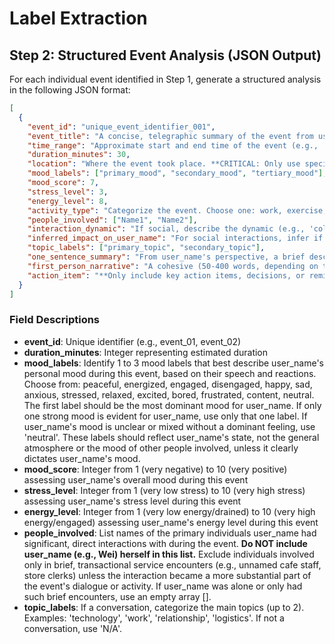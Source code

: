 # Label Extraction

## Step 2: Structured Event Analysis (JSON Output)

For each individual event identified in Step 1, generate a structured analysis in the following JSON format:

```json
[
  {
    "event_id": "unique_event_identifier_001",
    "event_title": "A concise, telegraphic summary of the event from user_name's perspective, like a personal log entry. Focus on the core activity, primary interactant(s) if any, and location. Do NOT use user_name's name or pronouns like 'I' or 'My'. Example: 'Picnic with Ash in park.' or 'Watched Summer Palace with Trent at Roxy Theatre.'",
    "time_range": "Approximate start and end time of the event (e.g., '07:00-07:30'). Infer from transcript timestamps if available, otherwise estimate duration and sequence.",
    "duration_minutes": 30,
    "location": "Where the event took place. **CRITICAL: Only use specific proper nouns for locations (e.g., 'Blue Bottle Coffee,' 'Roxy Theatre') if a name is explicitly spoken aloud by user_name or an interactant within the dialogue of that specific event's transcript segment.** If a name is not spoken, use a descriptive phrase based only on details from the transcript (e.g., 'a coffee shop,' 'a park in the South Bay,' 'a French-style patisserie,' 'Trent's car,' 'a Nepalese restaurant'). **Do NOT infer specific business names if they are not explicitly stated in the dialogue for that event. Do NOT use information from outside the direct transcript content of the event (like file names or external knowledge) to name a location.** For instance, if the transcript mentions 'we went to a Nepalese place,' the location should be 'a Nepalese restaurant,' NOT a specific named Nepalese restaurant unless that specific name is uttered in the dialogue of that event. Prioritize accuracy based on direct, spoken evidence within the event's dialogue.",
    "mood_labels": ["primary_mood", "secondary_mood", "tertiary_mood"],
    "mood_score": 7,
    "stress_level": 3,
    "energy_level": 8,
    "activity_type": "Categorize the event. Choose one: work, exercise, social, learning, self-care, chores, commute, meal, leisure, unknown.",
    "people_involved": ["Name1", "Name2"],
    "interaction_dynamic": "If social, describe the dynamic (e.g., 'collaborative', 'supportive', 'tense', 'neutral', 'instructional', 'one-sided'). If not social, use 'N/A'.",
    "inferred_impact_on_user_name": "For social interactions, infer if it seemed 'energizing', 'draining', or 'neutral' for user_name, based on their language, tone, and reactions. For non-social, use 'N/A'.",
    "topic_labels": ["primary_topic", "secondary_topic"],
    "one_sentence_summary": "From user_name's perspective, a brief description (30-100 words) of what I was doing, who I was with (if anyone), and the setting. Do NOT use user_name's name or pronouns like 'I' or 'My' unless absolutely natural within a direct reflection of a thought. Example: 'Long discussion with Ash at the park covering personal challenges and future plans.' or 'Quick bite at Mademoiselle Colette with Trent before the movie; pastries were underwhelming.'",
    "first_person_narrative": "A cohesive (50-400 words, depending on the richness and importance of the event) first-person narrative that sounds authentic to the user. Maintain user_name's language style, perspective, and vocabulary. Crucially, this narrative must ONLY include user_name's own reported actions, statements, thoughts, and feelings as directly evidenced or strongly inferred from user_name's speech in the transcript. Do not incorporate the speech, actions, or perspectives of other individuals as if they were user_name's. Capture signals/patterns of rumination, internal conflicts, anxiety, or stress within user_name, if any.",
    "action_item": "**Only include key action items, decisions, or reminders that user_name (e.g., Wei) personally stated she would do, needs to do, explicitly decided upon, or was directly tasked with and acknowledged. Do NOT include actions for other people, or general discussion points unless they translate into a direct, personal action or decision for user_name. If user_name is merely observing or discussing someone else's potential action, it's not an action item for her unless she then explicitly states a related personal task or commitment. If no such action item exists for user_name, use 'N/A'.**"
  }
]
```

### Field Descriptions

- **event_id**: Unique identifier (e.g., event_01, event_02)
- **duration_minutes**: Integer representing estimated duration
- **mood_labels**: Identify 1 to 3 mood labels that best describe user_name's personal mood during this event, based on their speech and reactions. Choose from: peaceful, energized, engaged, disengaged, happy, sad, anxious, stressed, relaxed, excited, bored, frustrated, content, neutral. The first label should be the most dominant mood for user_name. If only one strong mood is evident for user_name, use only that one label. If user_name's mood is unclear or mixed without a dominant feeling, use 'neutral'. These labels should reflect user_name's state, not the general atmosphere or the mood of other people involved, unless it clearly dictates user_name's mood.
- **mood_score**: Integer from 1 (very negative) to 10 (very positive) assessing user_name's overall mood during this event
- **stress_level**: Integer from 1 (very low stress) to 10 (very high stress) assessing user_name's stress level during this event
- **energy_level**: Integer from 1 (very low energy/drained) to 10 (very high energy/engaged) assessing user_name's energy level during this event
- **people_involved**: List names of the primary individuals user_name had significant, direct interactions with during the event. **Do NOT include user_name (e.g., Wei) herself in this list.** Exclude individuals involved only in brief, transactional service encounters (e.g., unnamed cafe staff, store clerks) unless the interaction became a more substantial part of the event's dialogue or activity. If user_name was alone or only had such brief encounters, use an empty array [].
- **topic_labels**: If a conversation, categorize the main topics (up to 2). Examples: 'technology', 'work', 'relationship', 'logistics'. If not a conversation, use 'N/A'.
